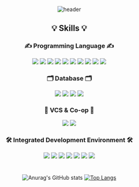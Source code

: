 
<div align="center">

![header](https://capsule-render.vercel.app/api?type=waving&color=0:92a8d1,100:f4f6fa&height=300&section=header&text=Programmer%20Yes25&fontSize=60&animation=fadeIn&fontAlignY=38&desc=Welcome%20to%20Yes25's%20GitHub!&descAlignY=51&descAlign=62)


## 💡 Skills 💡
  
### ✍ Programming Language ✍ 

  <img src="https://img.shields.io/badge/Java-007396?style=flat&logo=Java&logoColor=white"/>
  <img src="https://img.shields.io/badge/Python-3776AB?style=flat&logo=Python&logoColor=white"/>
  <img src="https://img.shields.io/badge/C-A8B9CC?style=flat&logo=C&logoColor=white"/>
  <img src="https://img.shields.io/badge/C++-00599C?style=flat&logo=cplusplus&logoColor=white"/>
  <img src="https://img.shields.io/badge/C%20Sharp-239120?style=flat&logo=CSharp&logoColor=white"/>
  <img src="https://img.shields.io/badge/HTML-E34F26?style=flat&logo=HTML5&logoColor=white"/>
  <img src="https://img.shields.io/badge/CSS3-1572B6?style=flat&logo=CSS3&logoColor=white"/>
  <img src="https://img.shields.io/badge/JavaScript-F7DF1E?style=flat&logo=JavaScript&logoColor=white"/>
  <img src="https://img.shields.io/badge/Spring-6DB33F?style=flat&logo=Spring&logoColor=white"/>
  <img src="https://img.shields.io/badge/Node.js-339933?style=flat&logo=nodedotjs&logoColor=white"/>
  
  ### 🗂 Database 🗂

  <img src="https://img.shields.io/badge/SQLite-003B57?style=flat&logo=sqlite&logoColor=white"/>
  <img src="https://img.shields.io/badge/MySQL-4479A1?style=flat&logo=mysql&logoColor=white"/>
  <img src="https://img.shields.io/badge/Oracle-F80000?style=flat&logo=oracle&logoColor=white"/>
  <img src="https://img.shields.io/badge/Firebase(API)-FFCA28?style=flat&logo=firebase&logoColor=white"/>
    
  ### 🔨 VCS & Co-op 🔨
  
  <img src="https://img.shields.io/badge/Git-F05032?style=flat&logo=git&logoColor=white"/>
  <img src="https://img.shields.io/badge/GitHub-181717?style=flat&logo=github&logoColor=white"/>
  
  ### 🛠 Integrated Development Environment 🛠
  
  <img src="https://img.shields.io/badge/Android%20Studio-3DDC84?style=flat&logo=androidstudio&logoColor=white"/>
  <img src="https://img.shields.io/badge/Visual%20Studio-5C2D91?style=flat&logo=visualstudio&logoColor=white"/>
  <img src="https://img.shields.io/badge/Visual%20Studio%20Code-007ACC?style=flat&logo=visualstudiocode&logoColor=white"/>
  <img src="https://img.shields.io/badge/eclipse%20IDE-2C2255?style=flat&logo=eclipseide&logoColor=white"/>
    <img src="https://img.shields.io/badge/IntelliJ%20IDEA-000000?style=flat&logo=intellijidea&logoColor=white"/>
  <img src="https://img.shields.io/badge/PyCharm-000000?style=flat&logo=pycharm&logoColor=white"/>
    <img src="https://img.shields.io/badge/Atom-66595C?style=flat&logo=atom&logoColor=white"/>


#

 ![Anurag's GitHub stats](https://github-readme-stats.vercel.app/api?username=ProgrammerYes25&show_icons=true)
 [![Top Langs](https://github-readme-stats.vercel.app/api/top-langs/?username=ProgrammerYes25&layout=compact&langs_count=8)](https://github.com/ProgrammerYes25/github-readme-stats)
</div>
